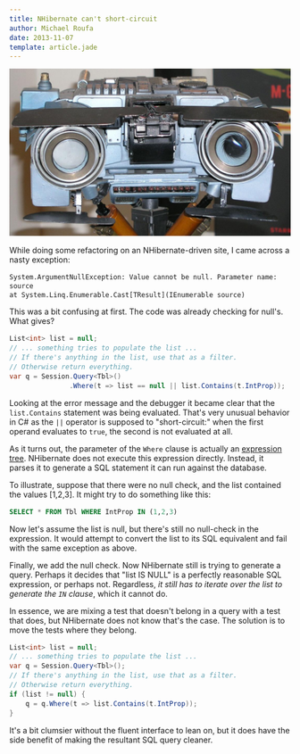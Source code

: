 ```yaml
---
title: NHibernate can't short-circuit
author: Michael Roufa
date: 2013-11-07
template: article.jade
---
```

![Johnny Five Is Alive](JohnnyFive.jpg)

While doing some refactoring on an NHibernate-driven site, I came across a nasty exception:

```
System.ArgumentNullException: Value cannot be null. Parameter name: source 
at System.Linq.Enumerable.Cast[TResult](IEnumerable source)
```

This was a bit confusing at first. The code was already checking for null's. What gives?

```cs
List<int> list = null;
// ... something tries to populate the list ...
// If there's anything in the list, use that as a filter. 
// Otherwise return everything.
var q = Session.Query<Tbl>()
               .Where(t => list == null || list.Contains(t.IntProp));
```

Looking at the error message and the debugger it became clear that the `list.Contains` statement was being evaluated. That's very unusual behavior in C# as the `||` operator is supposed to "short-circuit:" when the first operand evaluates to `true`, the second is not evaluated at all.

As it turns out, the parameter of the `Where` clause is actually an [expression tree](http://msdn.microsoft.com/en-us/library/vstudio/bb397951.aspx). NHibernate does not execute this expression directly. Instead, it parses it to generate a SQL statement it can run against the database. 

To illustrate, suppose that there were no null check, and the list contained the values [1,2,3]. It might try to do something like this:

```sql
SELECT * FROM Tbl WHERE IntProp IN (1,2,3)
```

Now let's assume the list is null, but there's still no null-check in the expression. It would attempt to convert the list to its SQL equivalent and fail with the same exception as above.

Finally, we add the null check. Now NHibernate still is trying to generate a query. Perhaps it decides that "list IS NULL" is a perfectly reasonable SQL expression, or perhaps not. Regardless, *it still has to iterate over the list to generate the `IN` clause*, which it cannot do.

In essence, we are mixing a test that doesn't belong in a query with a test that does, but NHibernate does not know that's the case. The solution is to move the tests where they belong.

```cs
List<int> list = null;
// ... something tries to populate the list ...
var q = Session.Query<Tbl>();
// If there's anything in the list, use that as a filter. 
// Otherwise return everything.
if (list != null) {
    q = q.Where(t => list.Contains(t.IntProp));
}
```

It's a bit clumsier without the fluent interface to lean on, but it does have the side benefit of making the resultant SQL query cleaner.